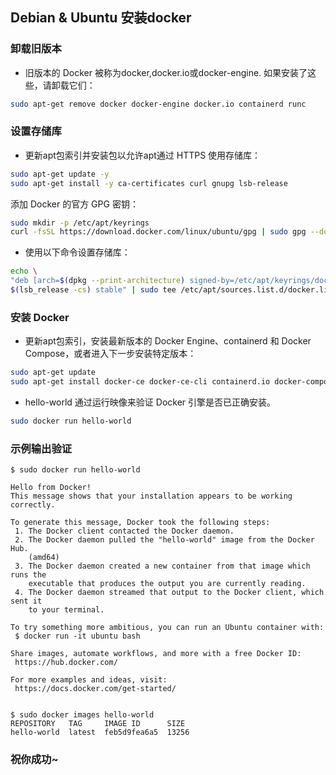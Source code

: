 ## Debian & Ubuntu 安装docker
### 卸载旧版本
- 旧版本的 Docker 被称为docker,docker.io或docker-engine. 如果安装了这些，请卸载它们：
```bash
sudo apt-get remove docker docker-engine docker.io containerd runc
```
### 设置存储库
- 更新apt包索引并安装包以允许apt通过 HTTPS 使用存储库：
```bash
sudo apt-get update -y
sudo apt-get install -y ca-certificates curl gnupg lsb-release
```
添加 Docker 的官方 GPG 密钥：
```bash
sudo mkdir -p /etc/apt/keyrings
curl -fsSL https://download.docker.com/linux/ubuntu/gpg | sudo gpg --dearmor -o /etc/apt/keyrings/docker.gpg
```
- 使用以下命令设置存储库：
```bash
echo \
"deb [arch=$(dpkg --print-architecture) signed-by=/etc/apt/keyrings/docker.gpg] https://download.docker.com/linux/ubuntu \
$(lsb_release -cs) stable" | sudo tee /etc/apt/sources.list.d/docker.list > /dev/null
```
### 安装 Docker
- 更新apt包索引，安装最新版本的 Docker Engine、containerd 和 Docker Compose，或者进入下一步安装特定版本：
```bash
sudo apt-get update
sudo apt-get install docker-ce docker-ce-cli containerd.io docker-compose-plugin
```
- hello-world 通过运行映像来验证 Docker 引擎是否已正确安装。
```bash
sudo docker run hello-world
```
### 示例输出验证
```
$ sudo docker run hello-world

Hello from Docker!
This message shows that your installation appears to be working correctly.

To generate this message, Docker took the following steps:
 1. The Docker client contacted the Docker daemon.
 2. The Docker daemon pulled the "hello-world" image from the Docker Hub.
    (amd64)
 3. The Docker daemon created a new container from that image which runs the
    executable that produces the output you are currently reading.
 4. The Docker daemon streamed that output to the Docker client, which sent it
    to your terminal.

To try something more ambitious, you can run an Ubuntu container with:
 $ docker run -it ubuntu bash

Share images, automate workflows, and more with a free Docker ID:
 https://hub.docker.com/

For more examples and ideas, visit:
 https://docs.docker.com/get-started/


$ sudo docker images hello-world
REPOSITORY   TAG     IMAGE ID      SIZE
hello-world  latest  feb5d9fea6a5  13256
```
 ### 祝你成功~
